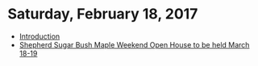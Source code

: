 # Saturday, February 18, 2017

* [Introduction](README.md)
* [Shepherd Sugar Bush Maple Weekend Open House to be held March 18-19](_posts/2017-02-18-shepherd-sugar-bush-maple-weekend-open-house-to-be-held-march-18-19.md)



